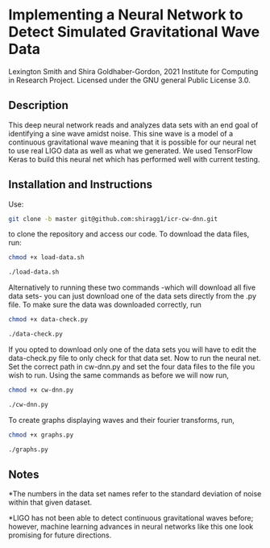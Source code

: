 # Implementing a Neural Network to Detect Simulated Gravitational Wave Data
Lexington Smith and Shira Goldhaber-Gordon, 2021 Institute for Computing in Research Project. Licensed under the GNU general Public License 3.0.

## Description
This deep neural network reads and analyzes data sets with an end goal of identifying a sine wave amidst noise. This sine wave is a model of a continuous gravitational wave meaning that it is possible for our neural net to use real LIGO data as well as what we generated. We used TensorFlow Keras to build this neural net which has performed well with current testing.  


## Installation and Instructions  
Use:

```bash
git clone -b master git@github.com:shiragg1/icr-cw-dnn.git
```
to clone the repository and access our code. 
To download the data files, run:

```bash
chmod +x load-data.sh
```

```bash
./load-data.sh
```
Alternatively to running these two commands -which will download all five data sets- you can just download one of the data sets directly from the .py file.
To make sure the data was downloaded correctly, run

```bash
chmod +x data-check.py
```

```bash
./data-check.py
```
If you opted to download only one of the data sets you will have to edit the data-check.py file to only check for that data set.
Now to run the neural net. Set the correct path in cw-dnn.py and set the four data files to the file you wish to run. Using the same commands as before we will now run,

```bash
chmod +x cw-dnn.py
```

```bash
./cw-dnn.py
```
To create graphs displaying waves and their fourier transforms, run,

```bash
chmod +x graphs.py
```

```bash
./graphs.py
```

## Notes
*The numbers in the data set names refer to the standard deviation of noise within that given dataset.

*LIGO has not been able to detect continuous gravitational waves before; however, machine learning advances in neural networks like this one look promising for future directions.

